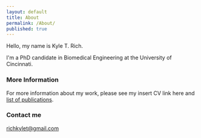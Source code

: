 ```yaml
---
layout: default
title: About
permalink: /About/
published: true
---
```


Hello, my name is Kyle T. Rich. 

I'm a PhD candidate in Biomedical Engineering at the University of Cincinnati.  

### More Information

For more information about my work, please see my 
insert CV link here and
[list of publications](https://scholar.google.com/citations?hl=en&user=yQ-Tm_oAAAAJ).

### Contact me

[richkylet@gmail.com](mailto:richkylet@gmail.com)
